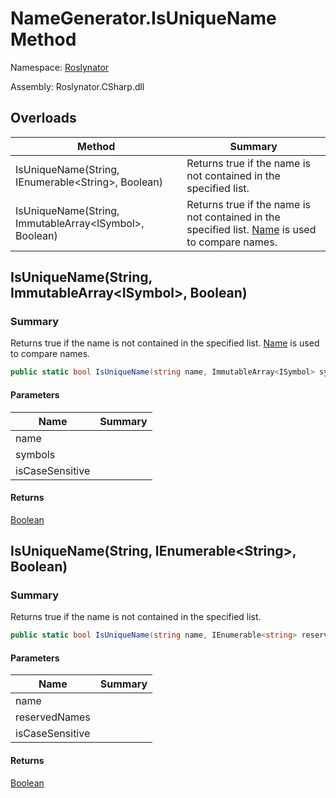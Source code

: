 # NameGenerator\.IsUniqueName Method

Namespace: [Roslynator](../../README.md)

Assembly: Roslynator\.CSharp\.dll

## Overloads

| Method | Summary |
| ------ | ------- |
| IsUniqueName\(String, IEnumerable\<String>, Boolean\) | Returns true if the name is not contained in the specified list\. |
| IsUniqueName\(String, ImmutableArray\<ISymbol>, Boolean\) | Returns true if the name is not contained in the specified list\. [Name](https://docs.microsoft.com/en-us/dotnet/api/microsoft.codeanalysis.isymbol.name) is used to compare names\. |

## IsUniqueName\(String, ImmutableArray\<ISymbol>, Boolean\)

### Summary

Returns true if the name is not contained in the specified list\. [Name](https://docs.microsoft.com/en-us/dotnet/api/microsoft.codeanalysis.isymbol.name) is used to compare names\.

```csharp
public static bool IsUniqueName(string name, ImmutableArray<ISymbol> symbols, bool isCaseSensitive = true)
```

#### Parameters

| Name | Summary |
| ---- | ------- |
| name | |
| symbols | |
| isCaseSensitive | |

#### Returns

[Boolean](https://docs.microsoft.com/en-us/dotnet/api/system.boolean)


## IsUniqueName\(String, IEnumerable\<String>, Boolean\)

### Summary

Returns true if the name is not contained in the specified list\.

```csharp
public static bool IsUniqueName(string name, IEnumerable<string> reservedNames, bool isCaseSensitive = true)
```

#### Parameters

| Name | Summary |
| ---- | ------- |
| name | |
| reservedNames | |
| isCaseSensitive | |

#### Returns

[Boolean](https://docs.microsoft.com/en-us/dotnet/api/system.boolean)


